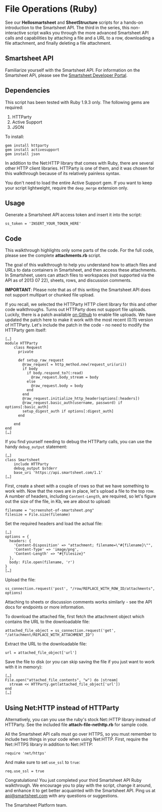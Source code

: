 File Operations (Ruby)
===
See our <b>Hellosmartsheet</b> and <b>SheetStructure</b> scripts for a hands-on introduction to the Smartsheet API.  The third in the series, this non-interactive script walks you through the more advanced Smartsheet API calls and capabilities by attaching a file and a URL to a row, downloading a file attachment, and finally deleting a file attachment.

Smartsheet API
---
Familiarize yourself with the Smartsheet API. For information on the Smartsheet APi, please see the [Smartsheet Developer Portal](http://smartsheet.com/developers).

Dependencies
---
This script has been tested with Ruby 1.9.3 only.
The following gems are required:

1. HTTParty
2. Active Support
3. JSON  

To install:

	gem install httparty
	gem install activesupport
	gem install json

In addition to the Net:HTTP library that comes with Ruby, there are several other HTTP client libraries.  HTTParty is one of them, and it was chosen for this walkthrough because of its relatively painless syntax.

You don't need to load the entire Active Support gem.  If you want to keep your script lightweight, require the <code>deep_merge</code> extension only.

Usage
---
Generate a Smartsheet API access token and insert it into the script:

	ss_token = 'INSERT_YOUR_TOKEN_HERE'


Code
---
This walkthrough highlights only some parts of the code.  For the full code, please see the complete <b>attachments.rb</b> script.

The goal of this walkthrough to help you understand how to attach files and URLs to data containers in Smartsheet, and then access these attachments.  In Smartsheet, users can attach files to workspaces (not supported via the API as of 2013 07 22), sheets, rows, and discussion comments. 

<b>IMPORTANT</b>: Please note that as of this writing the Smartsheet API does not support multipart or chunked file upload. 

If you recall, we selected the HTTParty HTTP client library for this and other code walkthroughs.  Turns out HTTParty does not support file uploads.  Luckily, there is a patch available [on Github](https://github.com/jnunemaker/httparty/issues/77) to enable file uploads.  We have updated the patch here to make it work with the most recent (0.11) version of HTTParty.  Let's include the patch in the code - no need to modify the HTTParty gem itself:

	[…]
  	module HTTParty
	    class Request
	      private
	
	      def setup_raw_request
	        @raw_request = http_method.new(request_uri(uri))
	        if body
	          if body.respond_to?(:read)
	            @raw_request.body_stream = body
	          else
	            @raw_request.body = body
	          end
	        end
	        @raw_request.initialize_http_header(options[:headers])
	        @raw_request.basic_auth(username, password) if options[:basic_auth]
	        setup_digest_auth if options[:digest_auth]
	      end
	
	    end
  	end
	[…]

If you find yourself needing to debug the HTTParty calls, you can use the handy <code>debug_output</code> statement:

	[…]
	class Smartsheet
  		include HTTParty
  		debug_output $stderr
  		base_uri 'https://api.smartsheet.com/1.1'
	[…]
	 
First, create a sheet with a couple of rows so that we have something to work with.  Now that the rows are in place, let's upload a file to the top row.  A number of headers, including <code>Content-Length</code>, are required, so let's figure out the size of the file, in Kb, we are about to upload:

	filename = "screenshot-of-smartsheet.png"
	filesize = File.size(filename)

Set the required headers and load the actual file:

	[…]
	options = {
	  headers: {
	    'Content-Disposition' => "attachment; filename=\"#{filename}\"",
	    'Content-Type' => 'image/png',
	    'Content-Length' => "#{filesize}"
	  },
	  body: File.open(filename, 'r')
	}
	[…]

Upload the file:

	ss_connection.request('post', "/row/REPLACE_WITH_ROW_ID/attachments", options)

Attaching to sheets or discussion comments works similarly - see the API docs for endpoints or more information.

To download the attached file, first fetch the attachment object which contains the URL to the downloadable file:

	attached_file_object = ss_connection.request('get', "/attachment/REPLACE_WITH_ATTACHMENT_ID")
	
Extract the URL to the downloadable file:

	url = attached_file_object['url']
	
Save the file to disk (or you can skip saving the file if you just want to work with it in memory):

	[…]
	File.open("attached_file_contents", "w") do |stream|
	  stream << HTTParty.get(attached_file_object['url'])
	end
	[…]


Using Net:HTTP instead of HTTParty
---

Alternatively, you can you use the ruby's stock Net::HTTP library instead of HTTParty.  See the included file <b>attach-file-nethttp.rb</b> for sample code.

All the Smartsheet API calls must go over HTTPS, so you must remember to include two things in your code when using Net:HTTP.  First, require the Net::HTTPS library in addition to Net::HTTP:

	require 'net/https'

And make sure to set <code>use_ssl</code> to <code>true</code>:

	req.use_ssl = true

	
Congratulations!  You just completed your third Smartsheet API Ruby walkthrough.  We encourage you to play with the script, change it around, and enhance it to get better acquainted with the Smartsheet API.  Ping us at api@smartsheet.com with any questions or suggestions.

The Smartsheet Platform team. 
